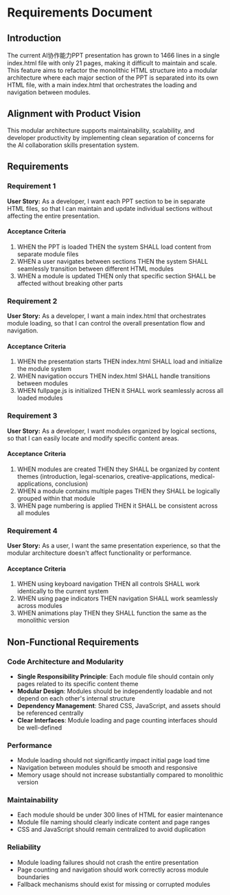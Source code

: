 # Requirements Document

## Introduction

The current AI协作能力PPT presentation has grown to 1466 lines in a single index.html file with only 21 pages, making it difficult to maintain and scale. This feature aims to refactor the monolithic HTML structure into a modular architecture where each major section of the PPT is separated into its own HTML file, with a main index.html that orchestrates the loading and navigation between modules.

## Alignment with Product Vision

This modular architecture supports maintainability, scalability, and developer productivity by implementing clean separation of concerns for the AI collaboration skills presentation system.

## Requirements

### Requirement 1

**User Story:** As a developer, I want each PPT section to be in separate HTML files, so that I can maintain and update individual sections without affecting the entire presentation.

#### Acceptance Criteria

1. WHEN the PPT is loaded THEN the system SHALL load content from separate module files
2. WHEN a user navigates between sections THEN the system SHALL seamlessly transition between different HTML modules
3. WHEN a module is updated THEN only that specific section SHALL be affected without breaking other parts

### Requirement 2

**User Story:** As a developer, I want a main index.html that orchestrates module loading, so that I can control the overall presentation flow and navigation.

#### Acceptance Criteria

1. WHEN the presentation starts THEN index.html SHALL load and initialize the module system
2. WHEN navigation occurs THEN index.html SHALL handle transitions between modules
3. WHEN fullpage.js is initialized THEN it SHALL work seamlessly across all loaded modules

### Requirement 3

**User Story:** As a developer, I want modules organized by logical sections, so that I can easily locate and modify specific content areas.

#### Acceptance Criteria

1. WHEN modules are created THEN they SHALL be organized by content themes (introduction, legal-scenarios, creative-applications, medical-applications, conclusion)
2. WHEN a module contains multiple pages THEN they SHALL be logically grouped within that module
3. WHEN page numbering is applied THEN it SHALL be consistent across all modules

### Requirement 4

**User Story:** As a user, I want the same presentation experience, so that the modular architecture doesn't affect functionality or performance.

#### Acceptance Criteria

1. WHEN using keyboard navigation THEN all controls SHALL work identically to the current system
2. WHEN using page indicators THEN navigation SHALL work seamlessly across modules
3. WHEN animations play THEN they SHALL function the same as the monolithic version

## Non-Functional Requirements

### Code Architecture and Modularity
- **Single Responsibility Principle**: Each module file should contain only pages related to its specific content theme
- **Modular Design**: Modules should be independently loadable and not depend on each other's internal structure
- **Dependency Management**: Shared CSS, JavaScript, and assets should be referenced centrally
- **Clear Interfaces**: Module loading and page counting interfaces should be well-defined

### Performance
- Module loading should not significantly impact initial page load time
- Navigation between modules should be smooth and responsive
- Memory usage should not increase substantially compared to monolithic version

### Maintainability
- Each module should be under 300 lines of HTML for easier maintenance
- Module file naming should clearly indicate content and page ranges
- CSS and JavaScript should remain centralized to avoid duplication

### Reliability
- Module loading failures should not crash the entire presentation
- Page counting and navigation should work correctly across module boundaries
- Fallback mechanisms should exist for missing or corrupted modules